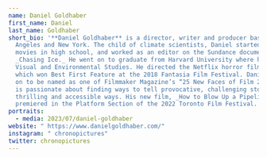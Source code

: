 ```yaml
---
name: Daniel Goldhaber
first_name: Daniel
last_name: Goldhaber
short_bio: '**Daniel Goldhaber** is a director, writer and producer based in Los
  Angeles and New York. The child of climate scientists, Daniel started making
  movies in high school, and worked as an editor on the Sundance documentary
  _Chasing Ice._ He went on to graduate from Harvard University where he studied
  Visual and Environmental Studies. He directed the Netflix horror film, CAM,
  which won Best First Feature at the 2018 Fantasia Film Festival. Daniel went
  on to be named as one of Filmmaker Magazine’s “25 New Faces of Film 2018." He
  is passionate about finding ways to tell provocative, challenging stories in
  thrilling and accessible ways. His new film, _How to Blow Up a Pipeline,_
  premiered in the Platform Section of the 2022 Toronto Film Festival.'
portraits:
  - media: 2023/07/daniel-goldhaber
website: " https://www.danielgoldhaber.com/"
instagram: " chronopictures"
twitter: chronopictures
---
```

